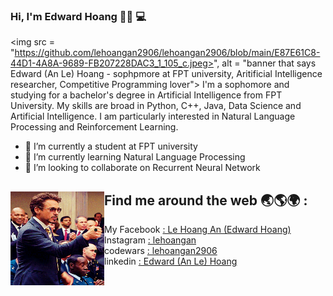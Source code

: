 ### Hi, I'm Edward Hoang 🤚🏻 💻


<img src = "https://github.com/lehoangan2906/lehoangan2906/blob/main/E87E61C8-44D1-4A8A-9689-FB207228DAC3_1_105_c.jpeg>", alt = "banner that says Edward (An Le) Hoang - sophpmore at FPT university, Aritificial Intelligence researcher, Competitive Programming lover">
I'm a sophomore and studying for a bachelor's degree in Artificial Intelligence from FPT University. My skills are broad in Python, C++, Java, Data Science and Artificial Intelligence. I am particularly interested in Natural Language Processing and Reinforcement Learning.


- 🔭 I’m currently a student at FPT university
- 🌱 I’m currently learning Natural Language Processing
- 👯 I’m looking to collaborate on Recurrent Neural Network


## Find me around the web 🌏🌎🌍 : <a href = "https://www.linkedin.com/in/edward-hoang-31bb34220/" ><img align="left" width="150" height="150" src = "https://github.com/lehoangan2906/lehoangan2906/blob/main/giphy.gif"></a>

- My Facebook <a href= "https://www.facebook.com/le.hoangan.182940/">: Le Hoang An (Edward Hoang) </a>
- Instagram <a href = "https://www.instagram.com/__lehoangan/">: lehoangan </a>
- codewars <a href = "https://www.codewars.com/users/lehoangan2906">: lehoangan2906 </a>
- linkedin <a href = "https://www.linkedin.com/in/edward-hoang-31bb34220/">: Edward (An Le) Hoang </a>
